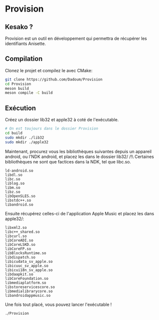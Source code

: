 # Provision

## Kesako ?

Provision est un outil en développement qui permettra de récupérer les identifiants Anisette.

## Compilation

Clonez le projet et compilez le avec CMake:

```bash
git clone https://github.com/Dadoum/Provision
cd Provision
meson build
meson compile -C build
```

## Exécution

Créez un dossier lib32 et apple32 à coté de l'exécutable.

```bash
# On est toujours dans le dossier Provision
cd build
sudo mkdir ./lib32
sudo mkdir ./apple32
```

Maintenant, procurez vous les bibliothèques suivantes depuis un appareil android, ou l'NDK android, et placez les dans le dossier lib32/
/!\ Certaines bibliothèques ne sont que factices dans la NDK, tel que libc.so.

```
ld-android.so
libdl.so
libc.so
liblog.so
libm.so
libz.so
libOpenSLES.so
libstdc++.so
libandroid.so
```

Ensuite récupérez celles-ci de l'application Apple Music et placez les dans apple32/:

```
libxml2.so
libc++_shared.so
libcurl.so
libCoreADI.so
libCoreLSKD.so
libCoreFP.so
libBlocksRuntime.so
libdispatch.so
libicudata_sv_apple.so
libicuuc_sv_apple.so
libicui18n_sv_apple.so
libdaapkit.so
libCoreFoundation.so
libmediaplatform.so
libstoreservicescore.so
libmedialibrarycore.so
libandroidappmusic.so
```

Une fois tout placé, vous pouvez lancer l'exécutable !

```bash
./Provision
```
